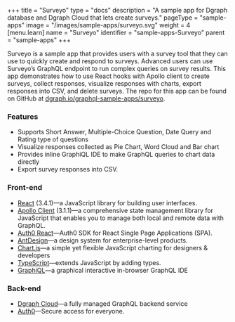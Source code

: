 +++
title = "Surveyo"
type = "docs"
description = "A sample app for Dgraph database and Dgraph Cloud that lets create surveys."
pageType = "sample-apps"
image = "/images/sample-apps/surveyo.svg"
weight = 4
[menu.learn]
  name = "Surveyo"
  identifier = "sample-apps-Surveyo"
  parent = "sample-apps"
+++

Surveyo is a sample app that provides users with a survey tool that they can use to quickly create and respond to surveys. Advanced users can use Surveyo’s GraphQL endpoint to run complex queries on survey results. This app demonstrates how to use React hooks with Apollo client to create surveys, collect responses, visualize responses with charts, export responses into CSV, and delete surveys. The repo for this app can be found on GitHub at [dgraph.io/graphql-sample-apps/surveyo](https://github.com/dgraph-io/graphql-sample-apps/tree/master/surveyo).

### Features
- Supports Short Answer, Multiple-Choice Question, Date Query and Rating type of questions
- Visualize responses collected as Pie Chart, Word Cloud and Bar chart
- Provides inline GraphiQL IDE to make GraphQL queries to chart data directly
- Export survey responses into CSV.

### Front-end
- [React](https://reactjs.org/) (3.4.1)—a JavaScript library for building user interfaces.
- [Apollo Client](https://www.npmjs.com/package/apollo-client) (3.1.1)—a comprehensive state management library for JavaScript that enables you to manage both local and remote data with GraphQL.
- [Auth0 React](https://github.com/auth0/auth0-react)—Auth0 SDK for React Single Page Applications (SPA).
- [AntDesign](https://ant.design/)—a design system for enterprise-level products.
- [Chart.js](https://www.chartjs.org/)—a simple yet flexible JavaScript charting for designers & developers
- [TypeScript](https://www.typescriptlang.org/)—extends JavaScript by adding types.
- [GraphiQL](https://github.com/graphql/graphiql)—a graphical interactive in-browser GraphQL IDE

### Back-end
- [Dgraph Cloud](https://dgraph.io/cloud)—a fully managed GraphQL backend service
- [Auth0](https://auth0.com/)—Secure access for everyone.
